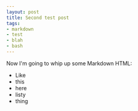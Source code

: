 ```yaml
---
layout: post
title: Second test post
tags:
- markdown
- test
- blah
- bash
---
```


Now I'm going to whip up some Markdown HTML:

* Like
* this
* here
* listy
* thing

